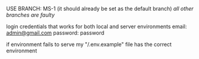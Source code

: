 USE BRANCH: MS-1 (it should already be set as the default branch)
*all other branches are faulty*

login credentials that works for both local and server environments
email:      admin@gmail.com
password:   password

if environment fails to serve
my "/.env.example" file has the correct environment
